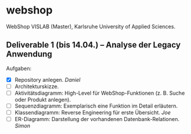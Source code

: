 # webshop #

WebShop VISLAB (Master), Karlsruhe University of Applied Sciences.

## Deliverable 1 (bis 14.04.) – Analyse der Legacy Anwendung ##

Aufgaben:
- [x] Repository anlegen. *Daniel*
- [ ] Architekturskizze.
- [ ] Aktivitätsdiagramm: High-Level für WebShop-Funktionen (z. B. Suche oder Produkt anlegen).
- [ ] Sequenzdiagramm: Exemplarisch eine Funktion im Detail erläutern.
- [ ] Klassendiagramm: Reverse Engineering für erste Übersicht. *Joe*
- [ ] ER-Diagramm: Darstellung der vorhandenen Datenbank-Relationen. *Simon*
